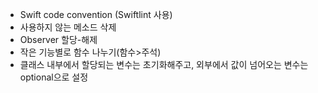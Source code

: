 - Swift code convention (Swiftlint 사용)
- 사용하지 않는 메소드 삭제
- Observer 할당-해제
- 작은 기능별로 함수 나누기(함수>주석)
- 클래스 내부에서 할당되는 변수는 초기화해주고, 외부에서 값이 넘어오는 변수는 optional으로 설정

